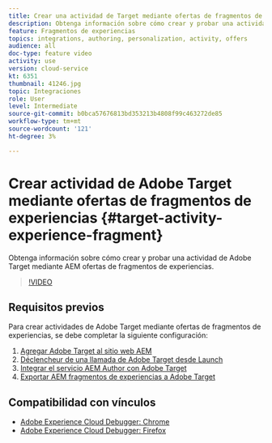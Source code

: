 ```yaml
---
title: Crear una actividad de Target mediante ofertas de fragmentos de experiencias
description: Obtenga información sobre cómo crear y probar una actividad de Adobe Target mediante AEM ofertas de fragmentos de experiencias.
feature: Fragmentos de experiencias
topics: integrations, authoring, personalization, activity, offers
audience: all
doc-type: feature video
activity: use
version: cloud-service
kt: 6351
thumbnail: 41246.jpg
topic: Integraciones
role: User
level: Intermediate
source-git-commit: b0bca57676813bd353213b4808f99c463272de85
workflow-type: tm+mt
source-wordcount: '121'
ht-degree: 3%

---
```



# Crear actividad de Adobe Target mediante ofertas de fragmentos de experiencias {#target-activity-experience-fragment}

Obtenga información sobre cómo crear y probar una actividad de Adobe Target mediante AEM ofertas de fragmentos de experiencias.

>[!VIDEO](https://video.tv.adobe.com/v/41246?quality=12&learn=on)

## Requisitos previos

Para crear actividades de Adobe Target mediante ofertas de fragmentos de experiencias, se debe completar la siguiente configuración:

1. [Agregar Adobe Target al sitio web AEM](./add-target-launch-extension.md)
1. [Déclencheur de una llamada de Adobe Target desde Launch](./load-and-fire-target.md)
1. [Integrar el servicio AEM Author con Adobe Target](./setup-aem-target-cloud-service.md)
1. [Exportar AEM fragmentos de experiencias a Adobe Target](./export-experience-fragment-target.md)

## Compatibilidad con vínculos

* [Adobe Experience Cloud Debugger: Chrome](https://chrome.google.com/webstore/detail/adobe-experience-cloud-de/ocdmogmohccmeicdhlhhgepeaijenapj)
* [Adobe Experience Cloud Debugger: Firefox](https://addons.mozilla.org/en-US/firefox/addon/adobe-experience-platform-dbg/)